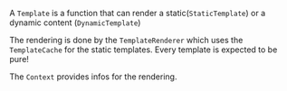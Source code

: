 A `Template` is a function that can render a static(`StaticTemplate`) or a dynamic content (`DynamicTemplate`)

The rendering is done by the `TemplateRenderer` which uses the `TemplateCache` for the static templates.
Every template is expected to be pure!

The `Context` provides infos for the rendering.
